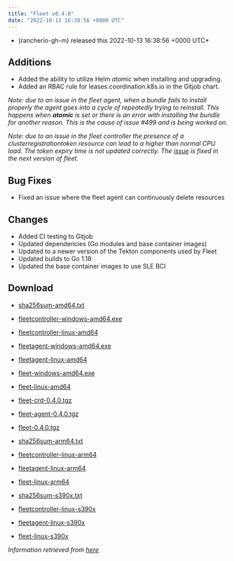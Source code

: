 ```yaml
---
title: "Fleet v0.4.0"
date: "2022-10-13 16:38:56 +0000 UTC"
---
```



*  (rancherio-gh-m) released this 2022-10-13 16:38:56 +0000 UTC*


## Additions

* Added the ability to utilize Helm _atomic_ when installing and upgrading.
* Added an RBAC rule for leases.coordination.k8s.io in the Gitjob chart.

_Note: due to an issue in the fleet agent, when a bundle fails to install properly the agent goes into a cycle of repeatedly trying to reinstall. This happens when **atomic** is set or there is an error with installing the bundle for another reason. This is the cause of issue #499 and is being worked on._

_Note: due to an issue in the fleet controller the presence of a clusterregistrationtoken resource can lead to a higher than normal CPU load. The token expiry time is not updated correctly. The [issue](https://github.com/rancher/fleet/pull/995) is fixed in the next version of fleet._

## Bug Fixes

* Fixed an issue where the fleet agent can continuously delete resources

## Changes

* Added CI testing to Gitjob
* Updated dependencies (Go modules and base container images)
* Updated to a newer version of the Tekton components used by Fleet
* Updated builds to Go 1.18
* Updated the base container images to use SLE BCI


## Download

* [sha256sum-amd64.txt](https://github.com/rancher/fleet/releases/download/v0.4.0/sha256sum-amd64.txt)

* [fleetcontroller-windows-amd64.exe](https://github.com/rancher/fleet/releases/download/v0.4.0/fleetcontroller-windows-amd64.exe)

* [fleetcontroller-linux-amd64](https://github.com/rancher/fleet/releases/download/v0.4.0/fleetcontroller-linux-amd64)

* [fleetagent-windows-amd64.exe](https://github.com/rancher/fleet/releases/download/v0.4.0/fleetagent-windows-amd64.exe)

* [fleetagent-linux-amd64](https://github.com/rancher/fleet/releases/download/v0.4.0/fleetagent-linux-amd64)

* [fleet-windows-amd64.exe](https://github.com/rancher/fleet/releases/download/v0.4.0/fleet-windows-amd64.exe)

* [fleet-linux-amd64](https://github.com/rancher/fleet/releases/download/v0.4.0/fleet-linux-amd64)

* [fleet-crd-0.4.0.tgz](https://github.com/rancher/fleet/releases/download/v0.4.0/fleet-crd-0.4.0.tgz)

* [fleet-agent-0.4.0.tgz](https://github.com/rancher/fleet/releases/download/v0.4.0/fleet-agent-0.4.0.tgz)

* [fleet-0.4.0.tgz](https://github.com/rancher/fleet/releases/download/v0.4.0/fleet-0.4.0.tgz)

* [sha256sum-arm64.txt](https://github.com/rancher/fleet/releases/download/v0.4.0/sha256sum-arm64.txt)

* [fleetcontroller-linux-arm64](https://github.com/rancher/fleet/releases/download/v0.4.0/fleetcontroller-linux-arm64)

* [fleetagent-linux-arm64](https://github.com/rancher/fleet/releases/download/v0.4.0/fleetagent-linux-arm64)

* [fleet-linux-arm64](https://github.com/rancher/fleet/releases/download/v0.4.0/fleet-linux-arm64)

* [sha256sum-s390x.txt](https://github.com/rancher/fleet/releases/download/v0.4.0/sha256sum-s390x.txt)

* [fleetcontroller-linux-s390x](https://github.com/rancher/fleet/releases/download/v0.4.0/fleetcontroller-linux-s390x)

* [fleetagent-linux-s390x](https://github.com/rancher/fleet/releases/download/v0.4.0/fleetagent-linux-s390x)

* [fleet-linux-s390x](https://github.com/rancher/fleet/releases/download/v0.4.0/fleet-linux-s390x)



*Information retrieved from [here](https://github.com/rancher/fleet/releases/tag/v0.4.0)*

